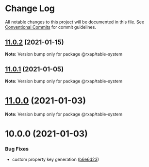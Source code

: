 # Change Log

All notable changes to this project will be documented in this file.
See [Conventional Commits](https://conventionalcommits.org) for commit guidelines.

## [11.0.2](https://gitlab.com/rxap/packages/compare/@rxap/table-system@10.0.1...@rxap/table-system@11.0.2) (2021-01-15)

**Note:** Version bump only for package @rxap/table-system





## [11.0.1](https://gitlab.com/rxap/packages/compare/@rxap/table-system@11.0.0...@rxap/table-system@11.0.1) (2021-01-05)

**Note:** Version bump only for package @rxap/table-system





# [11.0.0](https://gitlab.com/rxap/packages/compare/@rxap/table-system@10.0.0...@rxap/table-system@11.0.0) (2021-01-03)

**Note:** Version bump only for package @rxap/table-system





# 10.0.0 (2021-01-03)


### Bug Fixes

* custom property key generation ([b6e6d23](https://gitlab.com/rxap/packages/commit/b6e6d23215f0b35e0de2d35003b186a3d435b8e4))
